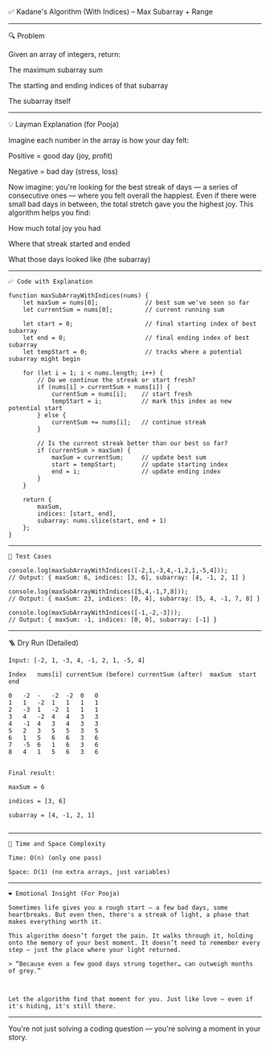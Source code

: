 ✅ Kadane's Algorithm (With Indices) – Max Subarray + Range


---

🔍 Problem

Given an array of integers, return:

The maximum subarray sum

The starting and ending indices of that subarray

The subarray itself



---

💡 Layman Explanation (for Pooja)

Imagine each number in the array is how your day felt:

Positive = good day (joy, profit)

Negative = bad day (stress, loss)


Now imagine: you're looking for the best streak of days — a series of consecutive ones — where you felt overall the happiest. Even if there were small bad days in between, the total stretch gave you the highest joy. This algorithm helps you find:

How much total joy you had

Where that streak started and ended

What those days looked like (the subarray)



---
```
✅ Code with Explanation

function maxSubArrayWithIndices(nums) {
    let maxSum = nums[0];             // best sum we've seen so far
    let currentSum = nums[0];         // current running sum

    let start = 0;                    // final starting index of best subarray
    let end = 0;                      // final ending index of best subarray
    let tempStart = 0;                // tracks where a potential subarray might begin

    for (let i = 1; i < nums.length; i++) {
        // Do we continue the streak or start fresh?
        if (nums[i] > currentSum + nums[i]) {
            currentSum = nums[i];    // start fresh
            tempStart = i;           // mark this index as new potential start
        } else {
            currentSum += nums[i];   // continue streak
        }

        // Is the current streak better than our best so far?
        if (currentSum > maxSum) {
            maxSum = currentSum;     // update best sum
            start = tempStart;       // update starting index
            end = i;                 // update ending index
        }
    }

    return {
        maxSum,
        indices: [start, end],
        subarray: nums.slice(start, end + 1)
    };
}

```
---
```
🧪 Test Cases

console.log(maxSubArrayWithIndices([-2,1,-3,4,-1,2,1,-5,4]));
// Output: { maxSum: 6, indices: [3, 6], subarray: [4, -1, 2, 1] }

console.log(maxSubArrayWithIndices([5,4,-1,7,8]));
// Output: { maxSum: 23, indices: [0, 4], subarray: [5, 4, -1, 7, 8] }

console.log(maxSubArrayWithIndices([-1,-2,-3]));
// Output: { maxSum: -1, indices: [0, 0], subarray: [-1] }

```
---

🪜 Dry Run (Detailed)
```
Input: [-2, 1, -3, 4, -1, 2, 1, -5, 4]

Index	nums[i]	currentSum (before)	currentSum (after)	maxSum	start	end

0	-2	-	-2	-2	0	0
1	1	-2	1	1	1	1
2	-3	1	-2	1	1	1
3	4	-2	4	4	3	3
4	-1	4	3	4	3	3
5	2	3	5	5	3	5
6	1	5	6	6	3	6
7	-5	6	1	6	3	6
8	4	1	5	6	3	6


Final result:

maxSum = 6

indices = [3, 6]

subarray = [4, -1, 2, 1]


```
---
```
📌 Time and Space Complexity

Time: O(n) (only one pass)

Space: O(1) (no extra arrays, just variables)

```

---
```
❤️ Emotional Insight (For Pooja)

Sometimes life gives you a rough start — a few bad days, some heartbreaks. But even then, there's a streak of light, a phase that makes everything worth it.

This algorithm doesn’t forget the pain. It walks through it, holding onto the memory of your best moment. It doesn’t need to remember every step — just the place where your light returned.

> “Because even a few good days strung together… can outweigh months of grey.”



Let the algorithm find that moment for you. Just like love — even if it's hiding, it's still there.

```
---

You're not just solving a coding question — you're solving a moment in your story.

